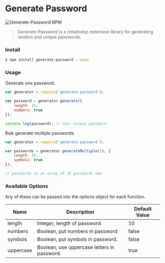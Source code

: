 Generate Password
=====

![Generate-Password NPM](https://nodei.co/npm/generate-password.png)

> Generate-Password is a (relatively) extensive library for generating random and unique passwords.

### Install

```bash
$ npm install generate-password --save
```

### Usage
Generate one password.
```javascript
var generator = require('generate-password');

var password = generator.generate({
	length: 15,
	numbers: true
});

console.log(password); // Your unique password
```

Bulk generate multiple passwords.
```javascript
var generator = require('generate-password');

var passwords = generator.generateMultiple(10, {
	length: 15,
	symbols: true
});

// passwords is an array of 10 passwords now
```

### Available Options
Any of these can be passed into the options object for each function.


|    Name   |                  Description                | Default Value |
|-----------|---------------------------------------------|---------------|
| length    | Integer, length of password.                |       10      |
| numbers   | Boolean, put numbers in password.           |     false     |
| symbols   | Boolean, put symbols in password.           |     false     |
| uppercase | Boolean, use uppercase letters in password. |      true     |
